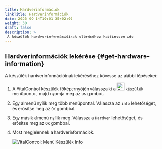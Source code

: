 ```yaml
---
title: Hardverinformációk
linkTitle: Hardverinformációk
date: 2023-09-14T10:01:35+02:00
weight: 30
draft: false
description: >
 A készülék hardverinformációinak eléréséhez kattintson ide
---
```

## Hardverinformációk lekérése {#get-hardware-information}

A készülék hardverinformációinak lekéréséhez kövesse az alábbi lépéseket:

1. A VitalControl készülék főképernyőjén válassza ki a <img src="/icons/device.svg" width="25" align="bottom" alt="Device" />  `készülék` menüpontot, majd nyomja meg az `OK` gombot.

2. Egy almenü nyílik meg több menüponttal. Válassza az `info` lehetőséget, és erősítse meg az `OK` gombbal.

3. Egy másik almenü nyílik meg. Válassza a `Hardver` lehetőséget, és erősítse meg az `OK` gombbal.

4. Most megjelennek a hardverinformációk.

   ![VitalControl: Menü Készülék Info](../images/hardware.png "Hardverinformációk lekérése")

